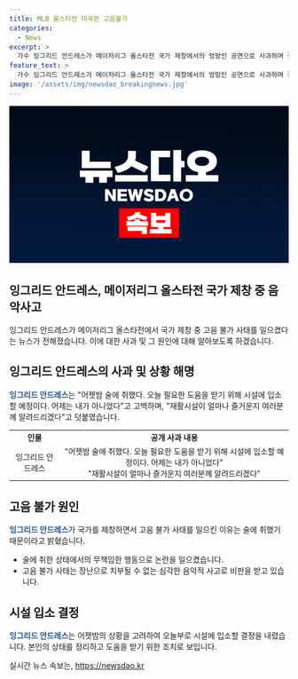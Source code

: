 ```yaml
---
title: MLB 올스타전 미국판 고음불가
categories:
  - News
excerpt: >
  가수 잉그리드 안드레스가 메이저리그 올스타전 국가 제창에서의 엉망인 공연으로 사과하며 잘못을 인정했다. 그녀는 술에 취해 무책임한 모습을 보였고, 외신들과 팬들의 혹평을 받았다. 잉그리드는 성공적인 경력을 가진 가수지만 부끄러운 일을 저질렀다. 이에 자신을 돌아보고 필요한 도움을 받기 위해 재활시설에 입소할 예정이라고 밝혔다. 사과와 함께 고음불가 사태에 대한 후속 조치를 취할 것임을 약속했다.
feature_text: >
  가수 잉그리드 안드레스가 메이저리그 올스타전 국가 제창에서의 엉망인 공연으로 사과하며 잘못을 인정했다. 그녀는 술에 취해 무책임한 모습을 보였고, 외신들과 팬들의 혹평을 받았다. 잉그리드는 성공적인 경력을 가진 가수지만 부끄러운 일을 저질렀다. 이에 자신을 돌아보고 필요한 도움을 받기 위해 재활시설에 입소할 예정이라고 밝혔다. 사과와 함께 고음불가 사태에 대한 후속 조치를 취할 것임을 약속했다.
image: '/assets/img/newsdao_breakingnews.jpg'
---
```


<p><img src="/assets/img/newsdao_breakingnews.jpg" alt="ontimetimes 속보" /></p>

<h2>잉그리드 안드레스, 메이저리그 올스타전 국가 제창 중 음악사고</h2>

<p data-ke-size="size16">잉그리드 안드레스가 메이저리그 올스타전에서 국가 제창 중 고음 불가 사태를 일으켰다는 뉴스가 전해졌습니다. 이에 대한 사과 및 그 원인에 대해 알아보도록 하겠습니다.</p>

<h2 data-ke-size="size26">잉그리드 안드레스의 사과 및 상황 해명</h2>

<p><b><span style="color: #1a5490;">잉그리드 안드레스</span></b>는 "어젯밤 술에 취했다. 오늘 필요한 도움을 받기 위해 시설에 입소할 예정이다. 어제는 내가 아니었다"고 고백하며, "재활시설이 얼마나 즐거운지 여러분께 알려드리겠다"고 덧붙였습니다.</p>

<table>
    <tr>
        <td style="text-align: center; height: 17px;"><b>인물</b></td>
        <td style="text-align: center; height: 17px;"><b>공개 사과 내용</b></td>
    </tr>
    <tr>
        <td style="text-align: center; height: 17px;">잉그리드 안드레스</td>
        <td style="text-align: center; height: 17px;">"어젯밤 술에 취했다. 오늘 필요한 도움을 받기 위해 시설에 입소할 예정이다. 어제는 내가 아니었다"<br>"재활시설이 얼마나 즐거운지 여러분께 알려드리겠다"</td>
    </tr>
</table>

<h2 data-ke-size="size26">고음 불가 원인</h2>

<p><b><span style="color: #1a5490;">잉그리드 안드레스</span></b>가 국가를 제창하면서 고음 불가 사태를 일으킨 이유는 술에 취했기 때문이라고 밝혔습니다.</p>

<ul>
    <li>술에 취한 상태에서의 무책임한 행동으로 논란을 일으켰습니다.</li>
    <li>고음 불가 사태는 장난으로 치부될 수 없는 심각한 음악적 사고로 비판을 받고 있습니다.</li>
</ul>

<h2 data-ke-size="size26">시설 입소 결정</h2>

<p><b><span style="color: #1a5490;">잉그리드 안드레스</span></b>는 어젯밤의 상황을 고려하여 오늘부로 시설에 입소할 결정을 내렸습니다. 본인의 상태를 정리하고 도움을 받기 위한 조치로 보입니다.</p>
실시간 뉴스 속보는, <a href="https://newsdao.kr" rel="dofollow">https://newsdao.kr</a>


